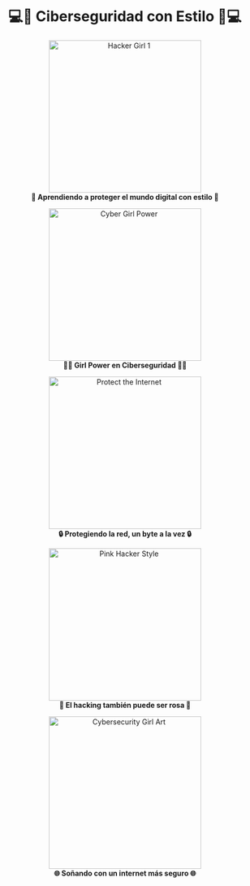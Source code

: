 <h1 align="center">💻🌸 Ciberseguridad con Estilo 🌸💻</h1>

<p align="center">
  <img src="https://i.pinimg.com/originals/fd/3f/e7/fd3fe79e5e1ecb63dc9b2a4fbc229dd3.jpg" width="300" alt="Hacker Girl 1"><br>
  <b>🌟 Aprendiendo a proteger el mundo digital con estilo 🌟</b>
</p>

<p align="center">
  <img src="https://i.pinimg.com/736x/4f/b6/f6/4fb6f61c7803e6216e68fdf2bb8ff7e7.jpg" width="300" alt="Cyber Girl Power"><br>
  <b>👩‍💻 Girl Power en Ciberseguridad 👩‍💻</b>
</p>

<p align="center">
  <img src="https://i.pinimg.com/originals/3e/43/23/3e4323cb30804a76022aa1b4ab3904fc.jpg" width="300" alt="Protect the Internet"><br>
  <b>🔒 Protegiendo la red, un byte a la vez 🔒</b>
</p>

<p align="center">
  <img src="https://i.pinimg.com/originals/29/f4/3a/29f43ad312c347b765b5d0b16c8b8f3b.jpg" width="300" alt="Pink Hacker Style"><br>
  <b>🎀 El hacking también puede ser rosa 🎀</b>
</p>

<p align="center">
  <img src="https://i.pinimg.com/736x/9f/f6/68/9ff66854ab5e12fe3e1c9482f8cfc013.jpg" width="300" alt="Cybersecurity Girl Art"><br>
  <b>🌐 Soñando con un internet más seguro 🌐</b>
</p>

